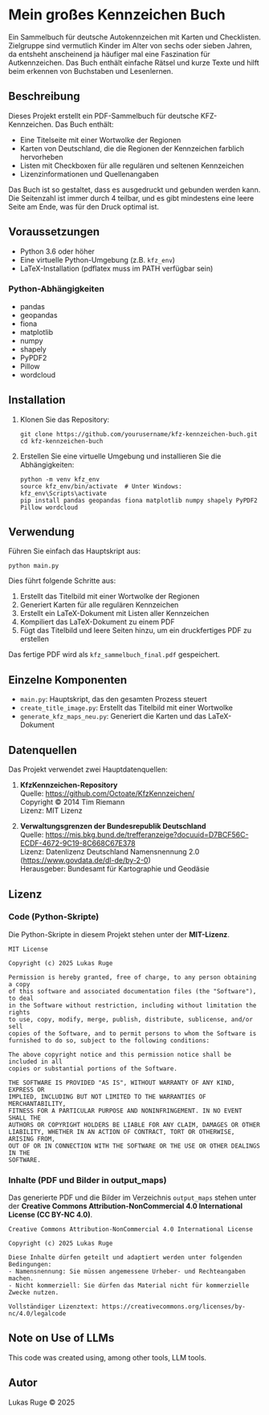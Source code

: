 # Mein großes Kennzeichen Buch

Ein Sammelbuch für deutsche Autokennzeichen mit Karten und Checklisten. Zielgruppe sind vermutlich Kinder im Alter von sechs oder sieben Jahren, da entsheht anscheinend ja häufiger mal eine Faszination für Autkennzeichen. Das Buch enthält einfache Rätsel und kurze Texte und hilft beim erkennen von Buchstaben und Lesenlernen.

## Beschreibung

Dieses Projekt erstellt ein PDF-Sammelbuch für deutsche KFZ-Kennzeichen. Das Buch enthält:

- Eine Titelseite mit einer Wortwolke der Regionen
- Karten von Deutschland, die die Regionen der Kennzeichen farblich hervorheben
- Listen mit Checkboxen für alle regulären und seltenen Kennzeichen
- Lizenzinformationen und Quellenangaben

Das Buch ist so gestaltet, dass es ausgedruckt und gebunden werden kann. Die Seitenzahl ist immer durch 4 teilbar, und es gibt mindestens eine leere Seite am Ende, was für den Druck optimal ist.

## Voraussetzungen

- Python 3.6 oder höher
- Eine virtuelle Python-Umgebung (z.B. `kfz_env`)
- LaTeX-Installation (pdflatex muss im PATH verfügbar sein)

### Python-Abhängigkeiten

- pandas
- geopandas
- fiona
- matplotlib
- numpy
- shapely
- PyPDF2
- Pillow
- wordcloud

## Installation

1. Klonen Sie das Repository:
   ```
   git clone https://github.com/yourusername/kfz-kennzeichen-buch.git
   cd kfz-kennzeichen-buch
   ```

2. Erstellen Sie eine virtuelle Umgebung und installieren Sie die Abhängigkeiten:
   ```
   python -m venv kfz_env
   source kfz_env/bin/activate  # Unter Windows: kfz_env\Scripts\activate
   pip install pandas geopandas fiona matplotlib numpy shapely PyPDF2 Pillow wordcloud
   ```

## Verwendung

Führen Sie einfach das Hauptskript aus:

```
python main.py
```

Dies führt folgende Schritte aus:
1. Erstellt das Titelbild mit einer Wortwolke der Regionen
2. Generiert Karten für alle regulären Kennzeichen
3. Erstellt ein LaTeX-Dokument mit Listen aller Kennzeichen
4. Kompiliert das LaTeX-Dokument zu einem PDF
5. Fügt das Titelbild und leere Seiten hinzu, um ein druckfertiges PDF zu erstellen

Das fertige PDF wird als `kfz_sammelbuch_final.pdf` gespeichert.

## Einzelne Komponenten

- `main.py`: Hauptskript, das den gesamten Prozess steuert
- `create_title_image.py`: Erstellt das Titelbild mit einer Wortwolke
- `generate_kfz_maps_neu.py`: Generiert die Karten und das LaTeX-Dokument

## Datenquellen

Das Projekt verwendet zwei Hauptdatenquellen:

1. **KfzKennzeichen-Repository**  
   Quelle: https://github.com/Octoate/KfzKennzeichen/  
   Copyright © 2014 Tim Riemann  
   Lizenz: MIT Lizenz

2. **Verwaltungsgrenzen der Bundesrepublik Deutschland**  
   Quelle: https://mis.bkg.bund.de/trefferanzeige?docuuid=D7BCF56C-ECDF-4672-9C19-8C668C67E378  
   Lizenz: Datenlizenz Deutschland Namensnennung 2.0 (https://www.govdata.de/dl-de/by-2-0)  
   Herausgeber: Bundesamt für Kartographie und Geodäsie

## Lizenz

### Code (Python-Skripte)
Die Python-Skripte in diesem Projekt stehen unter der **MIT-Lizenz**.

```
MIT License

Copyright (c) 2025 Lukas Ruge

Permission is hereby granted, free of charge, to any person obtaining a copy
of this software and associated documentation files (the "Software"), to deal
in the Software without restriction, including without limitation the rights
to use, copy, modify, merge, publish, distribute, sublicense, and/or sell
copies of the Software, and to permit persons to whom the Software is
furnished to do so, subject to the following conditions:

The above copyright notice and this permission notice shall be included in all
copies or substantial portions of the Software.

THE SOFTWARE IS PROVIDED "AS IS", WITHOUT WARRANTY OF ANY KIND, EXPRESS OR
IMPLIED, INCLUDING BUT NOT LIMITED TO THE WARRANTIES OF MERCHANTABILITY,
FITNESS FOR A PARTICULAR PURPOSE AND NONINFRINGEMENT. IN NO EVENT SHALL THE
AUTHORS OR COPYRIGHT HOLDERS BE LIABLE FOR ANY CLAIM, DAMAGES OR OTHER
LIABILITY, WHETHER IN AN ACTION OF CONTRACT, TORT OR OTHERWISE, ARISING FROM,
OUT OF OR IN CONNECTION WITH THE SOFTWARE OR THE USE OR OTHER DEALINGS IN THE
SOFTWARE.
```

### Inhalte (PDF und Bilder in output_maps)
Das generierte PDF und die Bilder im Verzeichnis `output_maps` stehen unter der **Creative Commons Attribution-NonCommercial 4.0 International License (CC BY-NC 4.0)**.

```
Creative Commons Attribution-NonCommercial 4.0 International License

Copyright (c) 2025 Lukas Ruge

Diese Inhalte dürfen geteilt und adaptiert werden unter folgenden Bedingungen:
- Namensnennung: Sie müssen angemessene Urheber- und Rechteangaben machen.
- Nicht kommerziell: Sie dürfen das Material nicht für kommerzielle Zwecke nutzen.

Vollständiger Lizenztext: https://creativecommons.org/licenses/by-nc/4.0/legalcode
```

## Note on Use of LLMs

This code was created using, among other tools, LLM tools.

## Autor

Lukas Ruge © 2025
